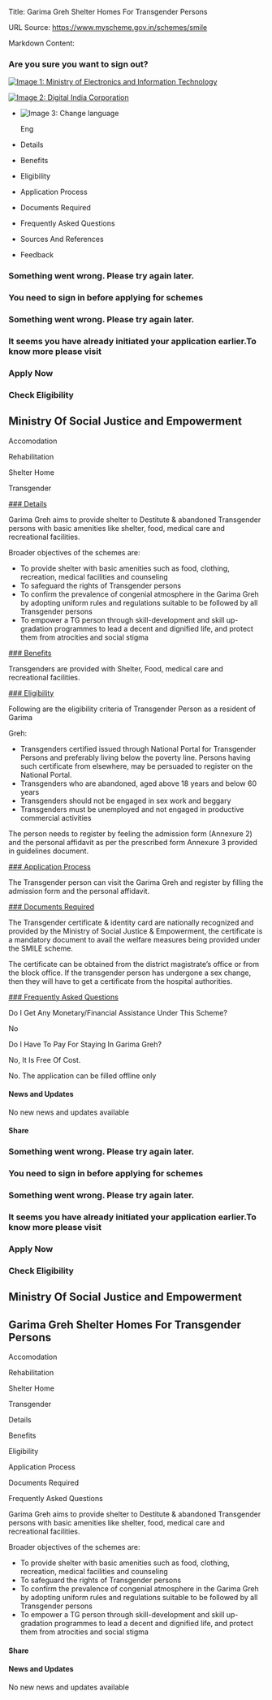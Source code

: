 Title: Garima Greh Shelter Homes For Transgender Persons

URL Source: https://www.myscheme.gov.in/schemes/smile

Markdown Content:
### Are you sure you want to sign out?

[![Image 1: Ministry of Electronics and Information Technology](https://cdn.myscheme.in/images/logos/emblem-black.svg)](https://www.myscheme.gov.in/)

[![Image 2: Digital India Corporation](https://cdn.myscheme.in/images/logos/digital-india-black.svg)](https://www.digitalindia.gov.in/)

*   ![Image 3: Change language](blob:https://www.myscheme.gov.in/b9a31d3949b1882a09ed2f8508d538f3)
    
    Eng
    

*   Details
*   Benefits
*   Eligibility
*   Application Process
*   Documents Required
*   Frequently Asked Questions
*   Sources And References
*   Feedback

### Something went wrong. Please try again later.

### 

### You need to sign in before applying for schemes

### Something went wrong. Please try again later.

### It seems you have already initiated your application earlier.To know more please visit

### Apply Now

### Check Eligibility

Ministry Of Social Justice and Empowerment
------------------------------------------

Accomodation

Rehabilitation

Shelter Home

Transgender

[### Details](https://www.myscheme.gov.in/schemes/smile#details)

Garima Greh aims to provide shelter to Destitute & abandoned Transgender persons with basic amenities like shelter, food, medical care and recreational facilities.

Broader objectives of the schemes are:

*   To provide shelter with basic amenities such as food, clothing, recreation, medical facilities and counseling
*   To safeguard the rights of Transgender persons
*   To confirm the prevalence of congenial atmosphere in the Garima Greh by adopting uniform rules and regulations suitable to be followed by all Transgender persons
*   To empower a TG person through skill-development and skill up-gradation programmes to lead a decent and dignified life, and protect them from atrocities and social stigma

[### Benefits](https://www.myscheme.gov.in/schemes/smile#benefits)

Transgenders are provided with Shelter, Food, medical care and recreational facilities.

[### Eligibility](https://www.myscheme.gov.in/schemes/smile#eligibility)

Following are the eligibility criteria of Transgender Person as a resident of Garima

Greh:

*   Transgenders certified issued through National Portal for Transgender Persons and preferably living below the poverty line. Persons having such certificate from elsewhere, may be persuaded to register on the National Portal.
*   Transgenders who are abandoned, aged above 18 years and below 60 years
*   Transgenders should not be engaged in sex work and beggary
*   Transgenders must be unemployed and not engaged in productive commercial activities

The person needs to register by feeling the admission form (Annexure 2) and the personal affidavit as per the prescribed form Annexure 3 provided in guidelines document.

[### Application Process](https://www.myscheme.gov.in/schemes/smile#application-process)

The Transgender person can visit the Garima Greh and register by filling the admission form and the personal affidavit.

[### Documents Required](https://www.myscheme.gov.in/schemes/smile#documents-required)

The Transgender certificate & identity card are nationally recognized and provided by the Ministry of Social Justice & Empowerment, the certificate is a mandatory document to avail the welfare measures being provided under the SMILE scheme.

The certificate can be obtained from the district magistrate’s office or from the block office. If the transgender person has undergone a sex change, then they will have to get a certificate from the hospital authorities.

[### Frequently Asked Questions](https://www.myscheme.gov.in/schemes/smile#faqs)

Do I Get Any Monetary/Financial Assistance Under This Scheme?

No

Do I Have To Pay For Staying In Garima Greh?

No, It Is Free Of Cost.

No. The application can be filled offline only

#### News and Updates

No new news and updates available

#### Share

### Something went wrong. Please try again later.

### 

### You need to sign in before applying for schemes

### Something went wrong. Please try again later.

### It seems you have already initiated your application earlier.To know more please visit

### Apply Now

### Check Eligibility

Ministry Of Social Justice and Empowerment
------------------------------------------

Garima Greh Shelter Homes For Transgender Persons
-------------------------------------------------

Accomodation

Rehabilitation

Shelter Home

Transgender

Details

Benefits

Eligibility

Application Process

Documents Required

Frequently Asked Questions

Garima Greh aims to provide shelter to Destitute & abandoned Transgender persons with basic amenities like shelter, food, medical care and recreational facilities.

Broader objectives of the schemes are:

*   To provide shelter with basic amenities such as food, clothing, recreation, medical facilities and counseling
*   To safeguard the rights of Transgender persons
*   To confirm the prevalence of congenial atmosphere in the Garima Greh by adopting uniform rules and regulations suitable to be followed by all Transgender persons
*   To empower a TG person through skill-development and skill up-gradation programmes to lead a decent and dignified life, and protect them from atrocities and social stigma

#### Share

#### News and Updates

No new news and updates available
